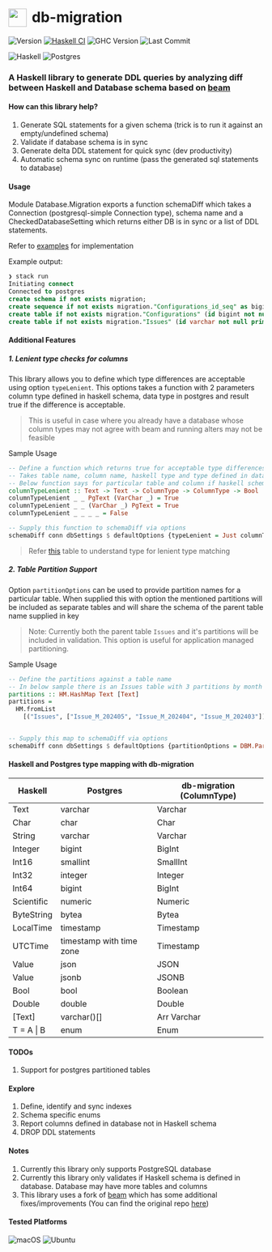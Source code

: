 <h1 style="display:flex"> <image src="https://skillicons.dev/icons?i=haskell" width=36 style="margin-right:10px"> db-migration</h1>

![Version](https://img.shields.io/badge/version-v0.0.1-blue)
[![Haskell CI](https://github.com/mycodedstuff/db-migration/actions/workflows/haskell.yml/badge.svg)](https://github.com/mycodedstuff/db-migration/actions/workflows/haskell.yml)
![GHC Version](https://img.shields.io/badge/GHC-v8.10.7-brightgreen)
![Last Commit](https://img.shields.io/github/last-commit/mycodedstuff/db-migration/main)

![Haskell](https://img.shields.io/badge/Haskell-5e5086?style=for-the-badge&logo=haskell&logoColor=white)
![Postgres](https://img.shields.io/badge/postgres-%23316192.svg?style=for-the-badge&logo=postgresql&logoColor=white)
### A Haskell library to generate DDL queries by analyzing diff between Haskell and Database schema based on [beam](https://github.com/mycodedstuff/beam)


#### How can this library help?

1. Generate SQL statements for a given schema (trick is to run it against an empty/undefined schema)
2. Validate if database schema is in sync
3. Generate delta DDL statement for quick sync (dev productivity)
4. Automatic schema sync on runtime (pass the generated sql statements to database)

#### Usage
Module Database.Migration exports a function schemaDiff which takes a Connection (postgresql-simple Connection type), schema name and a CheckedDatabaseSetting which returns either DB is in sync or a list of DDL statements.

Refer to [examples](examples) for implementation

Example output:
```sql
❯ stack run
Initiating connect
Connected to postgres
create schema if not exists migration;
create sequence if not exists migration."Configurations_id_seq" as bigint increment by 1 minvalue 1 maxvalue 9223372036854775807 start with 1;
create table if not exists migration."Configurations" (id bigint not null primary key default nextval('migration."Configurations_id_seq"'::regclass), key varchar not null, value varchar not null, "createdAt" timestamp with time zone not null, "updatedAt" timestamp with time zone not null);
create table if not exists migration."Issues" (id varchar not null primary key, message varchar not null, status "enum_Issues_status" not null, image bytea, store json, "createdAt" timestamp with time zone not null, "updatedAt" timestamp with time zone not null);
```

#### Additional Features
##### 1. Lenient type checks for columns

This library allows you to define which type differences are acceptable using option `typeLenient`.
This options takes a function with 2 parameters column type defined in haskell schema, data type in postgres and result true if the difference is acceptable.
> This is useful in case where you already have a database whose column types may not agree with beam and running alters may not be feasible

Sample Usage
```haskell
-- Define a function which returns true for acceptable type differences
-- Takes table name, column name, haskell type and type defined in database. This function gets called if the column already exists with different type in database
-- Below function says for particular table and column if haskell schema has Text and DB has Varchar (any length) then it's acceptable and vice versa for other cases it's not
columnTypeLenient :: Text -> Text -> ColumnType -> ColumnType -> Bool
columnTypeLenient _ _ PgText (VarChar _) = True
columnTypeLenient _ _ (VarChar _) PgText = True
columnTypeLenient _ _ _ _ = False

-- Supply this function to schemaDiff via options
schemaDiff conn dbSettings $ defaultOptions {typeLenient = Just columnTypeLenient}
```
> Refer [this](#haskell-and-postgres-type-mapping-with-db-migration) table to understand type for lenient type matching

##### 2. Table Partition Support

Option `partitionOptions` can be used to provide partition names for a particular table.
When supplied this with option the mentioned partitions will be included as separate tables and will share the schema of the parent table name supplied in key

> Note: Currently both the parent table `Issues` and it's partitions will be included in validation. This option is useful for application managed partitioning.

Sample Usage
```haskell
-- Define the partitions against a table name
-- In below sample there is an Issues table with 3 partitions by month
partitions :: HM.HashMap Text [Text]
partitions =
  HM.fromList
    [("Issues", ["Issue_M_202405", "Issue_M_202404", "Issue_M_202403"])]


-- Supply this map to schemaDiff via options
schemaDiff conn dbSettings $ defaultOptions {partitionOptions = DBM.PartitionOption True partitions}
```

#### Haskell and Postgres type mapping with db-migration
| Haskell | Postgres | db-migration (ColumnType) |
| --- | --- | --- |
| Text    |  varchar |  Varchar     |
| Char    |  char    |  Char        |
| String  |  varchar |  Varchar     |
| Integer |  bigint  |  BigInt      |
| Int16   |  smallint | SmallInt    |
| Int32   |  integer |  Integer     |
| Int64   |  bigint  | BigInt       |
| Scientific | numeric | Numeric    |
| ByteString | bytea |  Bytea       |
| LocalTime | timestamp | Timestamp |
| UTCTime | timestamp with time zone | Timestamp |
| Value   | json     |  JSON        |
| Value   | jsonb    |  JSONB       |
| Bool    | bool     | Boolean      |
| Double  | double   | Double       |
| [Text]  | varchar()[] | Arr Varchar |
| T = A \| B | enum    | Enum         |

#### TODOs

1. Support for postgres partitioned tables

#### Explore

1. Define, identify and sync indexes
2. Schema specific enums
3. Report columns defined in database not in Haskell schema
4. DROP DDL statements

#### Notes

1. Currently this library only supports PostgreSQL database
2. Currently this library only validates if Haskell schema is defined in database. Database may have more tables and columns
3. This library uses a fork of [beam](https://github.com/mycodedstuff/beam) which has some additional fixes/improvements (You can find the original repo [here](https://github.com/haskell-beam/beam))

#### Tested Platforms
![macOS](https://img.shields.io/badge/mac%20os-000000?style=for-the-badge&logo=macos&logoColor=F0F0F0)
![Ubuntu](https://img.shields.io/badge/Ubuntu-E95420?style=for-the-badge&logo=ubuntu&logoColor=white)


